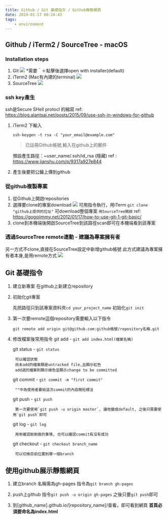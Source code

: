 ```yaml
---
title: Github / Git 基礎指令 / Github靜態網頁
date: 2019-01-17 00:24:43
tags: 
    - environment
---
```



## Github / iTerm2 / SourceTree - macOS

### Installation steps
1. Git
![](https://i.imgur.com/0kHoO9k.png)
*需要＾＋點擊後選擇open with installer(default)
3. iTerm2 (Mac有內建的terminal)
![](https://i.imgur.com/Tfp6O7U.png)
3. SourceTree
![](https://i.imgur.com/Yw3XZ3a.png)



### ssh key產生 
ssh是Secure SHell protocl 的縮寫
ref: https://blog.alantsai.net/posts/2015/09/use-ssh-in-windows-for-github

1. iTerm2 下輸入  

    ```
    ssh-keygen -t rsa -C "your_email@example.com"
    ```

    > 已註冊Github帳號,輸入在github上的郵件

    預設產生路徑：~user_name/.ssh/id_rsa (隱藏)
    ref : https://www.jianshu.com/p/9317a927e844

2. 產生後要把公鑰上傳到github

### 從github複製專案
1. 從Github上開啟repositories
2. 選擇要clone的專案download
![](https://i.imgur.com/dZZLqdZ.png)
    可用指令執行，用iTerm
    `git clone "github上提供的位址"`
    可download整個專案
    `用SourceTree開啟`
ref: https://gogojimmy.net/2012/01/17/how-to-use-git-1-git-basic/
3. clone到本機端後開啟SourceTree到該路徑scan即可在本機端看到該專案


### 透過SourceTree remote連動 - 建議為專案擁有者
另一方式不clone,直接在SourceTree設定中新增github帳號
此方式建議為專案擁有者本身,是用remote方式
![](https://i.imgur.com/kRS20RW.png)


## Git 基礎指令
1. 建立新專案
        在github上新建立repository
2. 初始化git專案

    先把路徑只到該專案資料夾`cd your_project_name`
    初始化`git init`

3. 第一次要remote這個repository需要輸入以下指令

    `git remote add origin git@github.com:github帳號/repository名稱.git`
    
4. 修改檔案後常用指令
    git add - `git add index.html(檔案名稱)`

    git status - `git status`

        可以確認狀態
        尚未add的檔案顯是untracked file,且顯示紅色
        add過的檔案則顯示綠色並顯示change to be committed
        
    git commit - `git commit -m "first commit"`

        ""中為使用者要給這次commit的內容簡短標注

    git push - `git push`

        第一次要使用`git push -u origin master`, 讓他變成default, 之後只需要使用`git push`即可
    
    git log - `git log`

        用來確認剛剛做的事情, 也可以確認commit有沒有成功
    
    git checkout - `git checkout branch_name`
    
        可以切換目前位置到哪一個branch
        
## 使用github展示靜態網頁

1. 建立branch
    名稱需為gh-pages
    指令為`git branch gh-pages`

2. push上github
    指令`git push -u origin gh-pages`
    之後只要`git push`即可

3. 到[github_name].github.io/[repository_name]/查看，即可看到網頁
    **首頁必須要命名為index.html**
